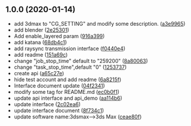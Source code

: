 ## 1.0.0 (2020-01-14)

* add 3dmax to "CG_SETTING" and modify some description. ([a3e9965](https://github.com/renderbus/rayvision_api/commit/a3e9965))
* add blender ([2e25301](https://github.com/renderbus/rayvision_api/commit/2e25301))
* Add enable_layered param ([916a399](https://github.com/renderbus/rayvision_api/commit/916a399))
* add katana ([68db4c1](https://github.com/renderbus/rayvision_api/commit/68db4c1))
* add raysync transmission interface ([f0440e4](https://github.com/renderbus/rayvision_api/commit/f0440e4))
* add readme ([151a69c](https://github.com/renderbus/rayvision_api/commit/151a69c))
* change "job_stop_time" default to "259200" ([8a80063](https://github.com/renderbus/rayvision_api/commit/8a80063))
* change "task_stop_time",default "0" ([1253737](https://github.com/renderbus/rayvision_api/commit/1253737))
* create api ([a65c27e](https://github.com/renderbus/rayvision_api/commit/a65c27e))
* hide test account and add readme ([6a8215f](https://github.com/renderbus/rayvision_api/commit/6a8215f))
* Interface document update ([04f2341](https://github.com/renderbus/rayvision_api/commit/04f2341))
* modify some tag for README.md ([ec0b0f1](https://github.com/renderbus/rayvision_api/commit/ec0b0f1))
* update api interface and api_demo ([aa114b6](https://github.com/renderbus/rayvision_api/commit/aa114b6))
* update interface ([2c02ea6](https://github.com/renderbus/rayvision_api/commit/2c02ea6))
* update interface document ([8f734c1](https://github.com/renderbus/rayvision_api/commit/8f734c1))
* update software name:3dsmax-->3ds Max ([ceae80f](https://github.com/renderbus/rayvision_api/commit/ceae80f))



